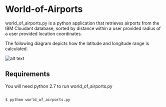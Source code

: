 # World-of-Airports

world_of_airports.py is a python application that retrieves airports from the IBM Cloudant database, sorted by distance within a user provided radius of a user provided location coordinates.

The following diagram depicts how the latitude and longitude range is calculated.

![alt text](https://user-images.githubusercontent.com/45503133/55987964-8bddf480-5c57-11e9-86ed-a962d2ca1fd7.png)

## Requirements

You will need python 2.7 to run world_of_airports.py

```

$ python world_of_airports.py

```
